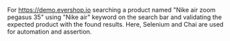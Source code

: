 For https://demo.evershop.io
searching a product named "Nike air zoom pegasus 35" using "Nike air" keyword on the search bar and validating the expected product with the found results. Here, Selenium and Chai are used for automation and assertion.

